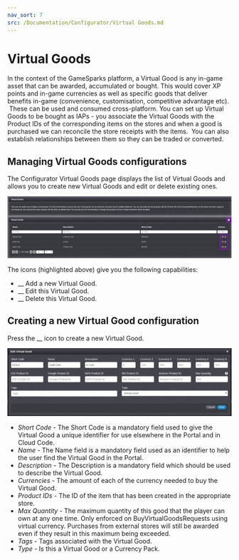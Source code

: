 ```yaml
---
nav_sort: 7
src: /Documentation/Configurator/Virtual Goods.md
---
```


# Virtual Goods

In the context of the GameSparks platform, a Virtual Good is any in-game asset that can be awarded, accumulated or bought. This would cover XP points and in-game currencies as well as specific goods that deliver benefits in-game (convenience, customisation, competitive advantage etc).  These can be used and consumed cross-platform. You can set up Virtual Goods to be bought as IAPs - you associate the Virtual Goods with the Product IDs of the corresponding items on the stores and when a good is purchased we can reconcile the store receipts with the items.  You can also establish relationships between them so they can be traded or converted.

## Managing Virtual Goods configurations

The Configurator Virtual Goods page displays the list of Virtual Goods and allows you to create new Virtual Goods and edit or delete existing ones.

![](img/VGoods/1.jpg)

The icons (highlighted above) give you the following capabilities:

  * __ Add a new Virtual Good.
  * __ Edit this Virtual Good.
  * __ Delete this Virtual Good.

## Creating a new Virtual Good configuration

Press the __ icon to create a new Virtual Good.

![](img/VGoods/2.jpg)

  * *Short Code* \- The Short Code is a mandatory field used to give the Virtual Good a unique identifier for use elsewhere in the Portal and in Cloud Code.
  * *Name* \- The Name field is a mandatory field used as an identifier to help the user find the Virtual Good in the Portal.
  * *Description* \- The Description is a mandatory field which should be used to describe the Virtual Good.
  * *Currencies* \- The amount of each of the currency needed to buy the Virtual Good.
  * *Product IDs* \- The ID of the item that has been created in the appropriate store.
  * *Max Quantity* \- The maximum quantity of this good that the player can own at any one time. Only enforced on BuyVirtualGoodsRequests using virtual currency. Purchases from external stores will still be awarded even if they result in this maximum being exceeded.
  * *Tags* \- Tags associated with the Virtual Good.
  * *Type* \- Is this a Virtual Good or a Currency Pack.

